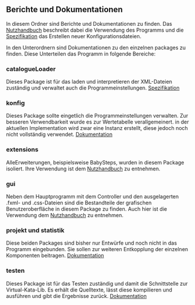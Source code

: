 ## Berichte und Dokumentationen

In diesem Ordner sind Berichte und Dokumentationen zu finden. Das
[Nutzhandbuch](https://github.com/ProPra16/programmierpraktikum-abschlussprojekt-the-avaders/blob/master/doc/TDDT_Handbuch.pdf)
beschreibt dabei die Verwendung des Programms und die
[Spezifikation](https://github.com/ProPra16/programmierpraktikum-abschlussprojekt-the-avaders/blob/master/doc/User%20Guide%20-%20Exercise%20catalogues%20in%20XML.pdf)
das Erstellen neuer Konfigurationsdateien.

In den Unterordnern sind Dokumentationen zu den einzelnen packages zu finden. Diese Unterteilen das Programm in folgende Bereiche:

###	catalogueLoader
Dieses Package ist für das laden und interpretieren der XML-Dateien zuständig und verwaltet auch die Programmeinstellungen.
[Spezifikation](https://github.com/ProPra16/programmierpraktikum-abschlussprojekt-the-avaders/blob/master/doc/User%20Guide%20-%20Exercise%20catalogues%20in%20XML.pdf)

### konfig
Dieses Package sollte eingetlich die Programmeinstellungen verwalten.
Zur besseren Verwendbarkeit wurde es zur Wertetabelle verallgemeinert.
in der aktuellen Implementation wird zwar eine Instanz erstellt, diese jedoch noch nicht vollständig verwendet.
[Dokumentation](https://github.com/ProPra16/programmierpraktikum-abschlussprojekt-the-avaders/blob/master/doc/konfig/Projekt7_Bericht_konfig.pdf)

### extensions
AlleErweiterungen, beispielsweise BabySteps, wurden in diesem Package isoliert. Ihre Verwendung ist dem
[Nutzhandbuch](https://github.com/ProPra16/programmierpraktikum-abschlussprojekt-the-avaders/blob/master/doc/TDDT_Handbuch.pdf)
zu entnehmen.

### gui
Neben dem Hauptprogramm mit dem Controller und den ausgelagerten .fxml- und .css-Dateien sind die Bestandteile der
grafischen Benutzeroberfläche in diesem Package zu finden. Auch hier ist die Verwendung dem
[Nutzhandbuch](https://github.com/ProPra16/programmierpraktikum-abschlussprojekt-the-avaders/blob/master/doc/TDDT_Handbuch.pdf)
zu entnehmen.

### projekt und statistik
Diese beiden Packages sind bisher nur Entwürfe und noch nicht in das Programm eingebunden.
Sie sollen zur weiteren Entkopplung der einzelnen Komponenten beitragen.
[Dokumentation](https://github.com/ProPra16/programmierpraktikum-abschlussprojekt-the-avaders/blob/master/doc/statistik/Projekt7_Entwurf_Statistik.pdf)

### testen
Dieses Package ist für das Testen zuständig und damit die Schnittstelle zur Virtual-Kata-Lib. Es erhält die Quelltexte,
lässt diese kompilieren und ausführen und gibt die Ergebnisse zurück.
[Dokumentation](https://github.com/ProPra16/programmierpraktikum-abschlussprojekt-the-avaders/blob/master/doc/testen/Projekt7_Bericht_Testen.pdf)

